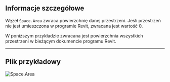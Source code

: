 ## Informacje szczegółowe
Węzeł `Space.Area` zwraca powierzchnię danej przestrzeni. Jeśli przestrzeń nie jest umieszczona w programie Revit, zwracana jest wartość 0.

W poniższym przykładzie zwracana jest powierzchnia wszystkich przestrzeni w bieżącym dokumencie programu Revit.
___
## Plik przykładowy

![Space.Area](./Revit.Elements.Space.Area_img.jpg)
